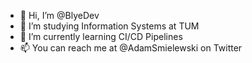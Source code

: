 - 👋 Hi, I’m @BlyeDev
- 👀 I’m studying Information Systems at TUM
- 🌱 I’m currently learning CI/CD Pipelines
- 📫 You can reach me at @AdamSmielewski on Twitter

<!---
AdusGaming/AdusGaming is a ✨ special ✨ repository because its `README.md` (this file) appears on your GitHub profile.
You can click the Preview link to take a look at your changes.
--->
